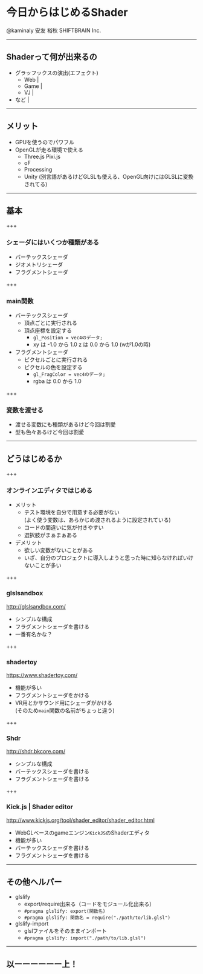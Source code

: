 # 今日からはじめるShader

@kaminaly 安友 裕秋 SHIFTBRAIN Inc.

---

## Shaderって何が出来るの

- グラッフックスの演出(エフェクト)
  - Web |
  - Game |
  - VJ |
- など |

---

## メリット

- GPUを使うのでパワフル
- OpenGLが走る環境で使える
  - Three.js Pixi.js
  - oF
  - Processing
  - Unity (別言語があるけどGLSLも使える、OpenGL向けにはGLSLに変換されてる)

---

## 基本

+++

### シェーダにはいくつか種類がある

- バーテックスシェーダ
- ジオメトリシェーダ
- フラグメントシェーダ

+++

### main関数

- バーテックスシェーダ
  - 頂点ごとに実行される
  - 頂点座標を設定する
    - `gl_Position = vec4のデータ;`
    - xy は -1.0 から 1.0 z は 0.0 から 1.0 (wが1.0の時)
- フラグメントシェーダ
  - ピクセルごとに実行される
  - ピクセルの色を設定する
    - `gl_FragColor = vec4のデータ;`
    - rgba は 0.0 から 1.0

+++

### 変数を渡せる

- 渡せる変数にも種類があるけど今回は割愛
- 型も色々あるけど今回は割愛

---

## どうはじめるか

+++

### オンラインエディタではじめる

- メリット
  - テスト環境を自分で用意する必要がない  
    (よく使う変数は、あらかじめ渡されるように設定されている)
  - コードの間違いに気が付きやすい
  - 選択肢がまぁまぁある
- デメリット
  - 欲しい変数がないことがある
  - いざ、自分のプロジェクトに導入しようと思った時に知らなければいけないことが多い

+++

### glslsandbox

http://glslsandbox.com/

- シンプルな構成
- フラグメントシェーダを書ける
- 一番有名かな？

+++

### shadertoy

https://www.shadertoy.com/

- 機能が多い
- フラグメントシェーダをかける
- VR用とかサウンド用にシェーダがかける  
  (そのため`main`関数の名前がちょっと違う)

+++

### Shdr

http://shdr.bkcore.com/

- シンプルな構成
- バーテックスシェーダを書ける
- フラグメントシェーダを書ける

+++

### Kick.js | Shader editor

http://www.kickjs.org/tool/shader_editor/shader_editor.html

- WebGLベースのgameエンジン`KickJS`のShaderエディタ
- 機能が多い
- バーテックスシェーダを書ける
- フラグメントシェーダを書ける

---

## その他ヘルパー

- glslify
  - export/require出来る（コードをモジュール化出来る）
  - `#pragma glslify: export(関数名)`
  - `#pragma glslify: 関数名 = require("./path/to/lib.glsl")`
- glslify-import
  - glslファイルをそのままインポート
  - `#pragma glslify: import("./path/to/lib.glsl")`

---

## 以ーーーーーー上！
